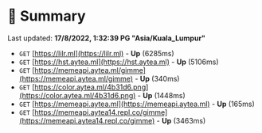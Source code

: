 # 📖 Summary
Last updated: **17/8/2022, 1:32:39 PG "Asia/Kuala_Lumpur"**

- `GET` [https://lilr.ml](https://lilr.ml) - **Up** (6285ms)
- `GET` [https://hst.aytea.ml](https://hst.aytea.ml) - **Up** (5106ms)
- `GET` [https://memeapi.aytea.ml/gimme](https://memeapi.aytea.ml/gimme) - **Up** (340ms)
- `GET` [https://color.aytea.ml/4b31d6.png](https://color.aytea.ml/4b31d6.png) - **Up** (1448ms)
- `GET` [https://memeapi.aytea.ml](https://memeapi.aytea.ml) - **Up** (165ms)
- `GET` [https://memeapi.aytea14.repl.co/gimme](https://memeapi.aytea14.repl.co/gimme) - **Up** (3463ms)
